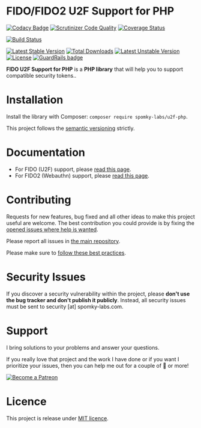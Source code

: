 FIDO/FIDO2 U2F Support for PHP
==============================

[![Codacy Badge](https://api.codacy.com/project/badge/Grade/d79e00af48ec4ca49b0d99a711282e77)](https://app.codacy.com/app/Spomky/u2f-php?utm_source=github.com&utm_medium=referral&utm_content=Spomky-Labs/u2f-php&utm_campaign=Badge_Grade_Dashboard)
[![Scrutinizer Code Quality](https://scrutinizer-ci.com/g/Spomky-Labs/u2f-php/badges/quality-score.png?b=master)](https://scrutinizer-ci.com/g/Spomky-Labs/u2f-php/?branch=master)
[![Coverage Status](https://coveralls.io/repos/github/Spomky-Labs/u2f-php/badge.svg?branch=master)](https://coveralls.io/github/Spomky-Labs/u2f-php?branch=master)

[![Build Status](https://travis-ci.org/Spomky-Labs/u2f-php.svg?branch=master)](https://travis-ci.org/Spomky-Labs/u2f-php)

[![Latest Stable Version](https://poser.pugx.org/spomky-labs/u2f-php/v/stable.png)](https://packagist.org/packages/spomky-labs/u2f-php)
[![Total Downloads](https://poser.pugx.org/spomky-labs/u2f-php/downloads.png)](https://packagist.org/packages/spomky-labs/u2f-php)
[![Latest Unstable Version](https://poser.pugx.org/spomky-labs/u2f-php/v/unstable.png)](https://packagist.org/packages/spomky-labs/u2f-php)
[![License](https://poser.pugx.org/spomky-labs/u2f-php/license.png)](https://packagist.org/packages/spomky-labs/u2f-php) [![GuardRails badge](https://badges.production.guardrails.io/Spomky-Labs/u2f-php.svg)](https://www.guardrails.io)

**FIDO U2F Support for PHP** is a **PHP library** that will help you to support compatible security tokens..

# Installation

Install the library with Composer: `composer require spomky-labs/u2f-php`.

This project follows the [semantic versioning](http://semver.org/) strictly.

# Documentation

* For FIDO (U2F) support, please [read this page](doc/FIDO.md).
* For FIDO2 (Webauthn) support, please [read this page](doc/FIDO2.md).

# Contributing

Requests for new features, bug fixed and all other ideas to make this project useful are welcome.
The best contribution you could provide is by fixing the [opened issues where help is wanted](https://github.com/Spomky-Labs/u2f-php/issues?q=is%3Aissue+is%3Aopen+label%3A%22help+wanted%22).

Please report all issues in [the main repository](https://github.com/Spomky-Labs/u2f-php/issues).

Please make sure to [follow these best practices](.github/CONTRIBUTING.md).

# Security Issues

If you discover a security vulnerability within the project, please **don't use the bug tracker and don't publish it publicly**.
Instead, all security issues must be sent to security [at] spomky-labs.com.

# Support

I bring solutions to your problems and answer your questions.

If you really love that project and the work I have done or if you want I prioritize your issues, then you can help me out for a couple of :beers: or more!

[![Become a Patreon](https://c5.patreon.com/external/logo/become_a_patron_button.png)](https://www.patreon.com/FlorentMorselli)

# Licence

This project is release under [MIT licence](LICENSE).
